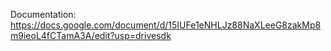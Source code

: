 Documentation: https://docs.google.com/document/d/15IUFe1eNHLJz88NaXLeeG8zakMp8m9ieoL4fCTamA3A/edit?usp=drivesdk
